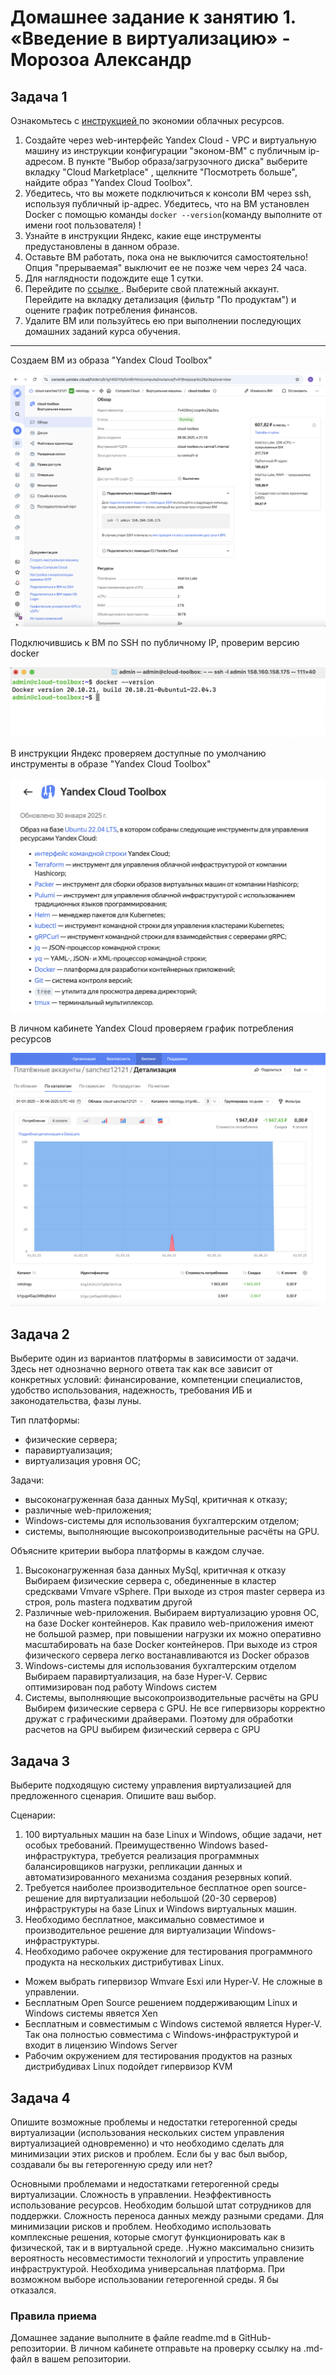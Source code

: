 # Домашнее задание к занятию 1.  «Введение в виртуализацию» - Морозоа Александр

## Задача 1

Ознакомьтесь с [инструкцией ](https://github.com/netology-code/devops-materials/blob/master/cloudwork.MD) по экономии облачных ресурсов.


1. Создайте через web-интерфейс Yandex Cloud - VPC и виртуальную машину из инструкции конфигурации "эконом-ВМ" с публичным ip-адресом. В пункте "Выбор образа/загрузочного диска" выберите вкладку "Cloud Marketplace" , щелкните "Посмотреть больше", найдите образ "Yandex Cloud Toolbox".
2. Убедитесь, что вы можете подключиться к консоли ВМ через ssh, используя публичный ip-адрес. Убедитесь, что на ВМ установлен Docker с помощью команды ```docker --version```(команду выполните от имени root пользователя) !
3. Узнайте в инструкции Яндекс, какие еще инструменты предустановлены в данном образе.
4. Оставьте ВМ работать, пока она не выключится самостоятельно! Опция "прерываемая" выключит ее не позже чем через 24 часа. 
5. Для наглядности подождите еще 1 сутки.
6. Перейдите по [ссылке ](https://console.cloud.yandex.ru/billing?section=accounts). Выберите свой платежный аккаунт. Перейдите на вкладку детализация (фильтр "По продуктам") и оцените график потребления финансов.
7. Удалите ВМ или пользуйтесь ею при выполнении последующих домашних заданий курса обучения.

---

Создаем ВМ из образа "Yandex Cloud Toolbox"

![alt text](https://github.com/Mars12121/devops-netology/blob/main/05-virt-01-basics/img/1.png)

Подключившись к ВМ по SSH по публичному IP, проверим версию docker

![alt text](https://github.com/Mars12121/devops-netology/blob/main/05-virt-01-basics/img/2.png)

В инструкции Яндекс проверяем доступные по умолчанию инструменты в образе "Yandex Cloud Toolbox"

![alt text](https://github.com/Mars12121/devops-netology/blob/main/05-virt-01-basics/img/3.png)

В личном кабинете Yandex Cloud проверяем график потребления ресурсов

![alt text](https://github.com/Mars12121/devops-netology/blob/main/05-virt-01-basics/img/4.png)

## Задача 2

Выберите один из вариантов платформы в зависимости от задачи. Здесь нет однозначно верного ответа так как все зависит от конкретных условий: финансирование, компетенции специалистов, удобство использования, надежность, требования ИБ и законодательства, фазы луны.

Тип платформы:

- физические сервера;
- паравиртуализация;
- виртуализация уровня ОС;

Задачи:

- высоконагруженная база данных MySql, критичная к отказу;
- различные web-приложения;
- Windows-системы для использования бухгалтерским отделом;
- системы, выполняющие высокопроизводительные расчёты на GPU.

Объясните критерии выбора платформы в каждом случае.

1. Высоконагруженная база данных MySql, критичная к отказу
Выбираем физические сервера с, обединенные в кластер средсквами Vmvare vSphere. При выходе из строя master сервера из строя, роль mastera подхватим другой
2. Различные web-приложения. 
Выбираем виртуализацию уровня ОС, на базе Docker контейнеров. Как правило web-приложения имеют не большой размер, при повышении нагрузки их можно оперативно масштабировать на базе Docker контейнеров. При выходе из строя физического сервера легко востанавливаются из Docker образов
3. Windows-системы для использования бухгалтерским отделом
Выбираем паравиртуализация, на базе Hyper-V. Сервис оптимизирован под работу Windows систем
4. Системы, выполняющие высокопроизводительные расчёты на GPU
Выбирем физические сервера с GPU. Не все гипервизоры корректно дружат с графическими драйверами. Поэтому для обработки расчетов на GPU выбирем физический сервера с GPU


## Задача 3

Выберите подходящую систему управления виртуализацией для предложенного сценария. Опишите ваш выбор.

Сценарии:

1. 100 виртуальных машин на базе Linux и Windows, общие задачи, нет особых требований. Преимущественно Windows based-инфраструктура, требуется реализация программных балансировщиков нагрузки, репликации данных и автоматизированного механизма создания резервных копий.
2. Требуется наиболее производительное бесплатное open source-решение для виртуализации небольшой (20-30 серверов) инфраструктуры на базе Linux и Windows виртуальных машин.
3. Необходимо бесплатное, максимально совместимое и производительное решение для виртуализации Windows-инфраструктуры.
4. Необходимо рабочее окружение для тестирования программного продукта на нескольких дистрибутивах Linux.

- Можем выбрать гипервизор Wmvare Esxi или Hyper-V. Не сложные в управлении. 
- Бесплатным Open Source решением поддерживающим Linux и Windows системы явяется Xen
- Бесплатным и совместимым с Windows системой является Hyper-V. Так она полностью совместима с Windows-инфраструктурой и входит в лицензию Windows Server
- Рабочим окружением для тестирования продуктов на разных дистрибудивах Linux подойдет гипервизор KVM

## Задача 4

Опишите возможные проблемы и недостатки гетерогенной среды виртуализации (использования нескольких систем управления виртуализацией одновременно) и что необходимо сделать для минимизации этих рисков и проблем. Если бы у вас был выбор, создавали бы вы гетерогенную среду или нет?

Основными проблемами и недостатками гетерогенной среды виртуализации. Сложность в управлении. Неэффективность использование ресурсов. Необходим большой штат сотрудников для поддержки. Сложность переноса данных между разными средами.
Для минимизации рисков и проблем. Необходимо использовать комплексные решения, которые смогут функционировать как в физической, так и в виртуальной среде. .Нужно максимально снизить вероятность несовместимости технологий и упростить управление инфраструктурой. Необходима универсальная платформа.
При возможном выборе использовании гетерогенной среды. Я бы отказался.

### Правила приема

Домашнее задание выполните в файле readme.md в GitHub-репозитории. В личном кабинете отправьте на проверку ссылку на .md-файл в вашем репозитории.
